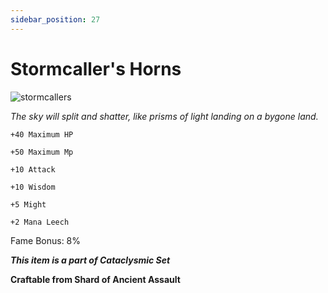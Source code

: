```yaml
---
sidebar_position: 27
---
```


# Stormcaller's Horns

![stormcallers](https://vwiki.valorserver.com/api/item/picture/stormcaller's%20horns)

<i>The sky will split and shatter, like prisms of light landing on a bygone land.</i>

    +40 Maximum HP
    
    +50 Maximum Mp
    
    +10 Attack
    
    +10 Wisdom
    
    +5 Might
    
    +2 Mana Leech
    
Fame Bonus: 8%

***This item is a part of Cataclysmic Set***

**Craftable from Shard of Ancient Assault**
